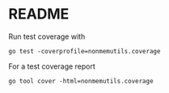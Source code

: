 README
=================================

Run test coverage with

```
go test -coverprofile=nonmemutils.coverage
```

For  a test coverage report

```
go tool cover -html=nonmemutils.coverage
```
